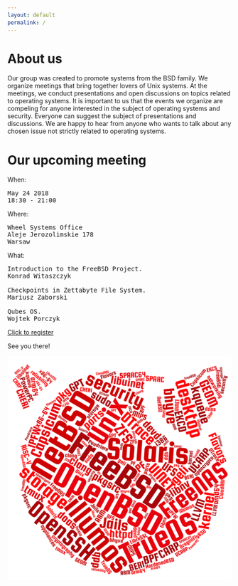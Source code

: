 ```yaml
---
layout: default
permalink: /
---
```

<h1>About us</h1>
<p>Our group was created to promote systems from the BSD family. We organize meetings that bring together lovers of Unix systems. At the meetings, we conduct presentations and open discussions on topics related to operating systems. It is important to us that the events we organize are compeling for anyone interested in the subject of operating systems and security. Everyone can suggest the subject of presentations and discussions. We are happy to hear from anyone who wants to talk about any chosen issue not strictly related to operating systems.</p>

<h1>Our upcoming meeting</h1>

When:
<pre>
May 24 2018
18:30 - 21:00
</pre>
Where:
<pre>
Wheel Systems Office
Aleje Jerozolimskie 178
Warsaw
</pre>
What:
<pre>
Introduction to the FreeBSD Project.
Konrad Witaszczyk

Checkpoints in Zettabyte File System.
Mariusz Zaborski

Qubes OS.
Wojtek Porczyk
</pre>

<a href="http://bit.ly/bsd-pl-1">Click to register</a>

See you there!

![Topics](bsd-words-cloud.png)

